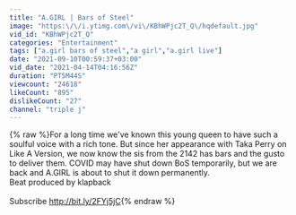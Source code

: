 ```yaml
---
title: "A.GIRL | Bars of Steel"
image: "https:\/\/i.ytimg.com\/vi\/KBhWPjc2T_Q\/hqdefault.jpg"
vid_id: "KBhWPjc2T_Q"
categories: "Entertainment"
tags: ["a.girl bars of steel","a girl","a.girl live"]
date: "2021-09-10T00:59:37+03:00"
vid_date: "2021-04-14T04:16:56Z"
duration: "PT5M44S"
viewcount: "24618"
likeCount: "895"
dislikeCount: "27"
channel: "triple j"
---
```

{% raw %}For a long time we've known this young queen to have such a soulful voice with a rich tone. But since her appearance with Taka Perry on Like A Version, we now know the sis from the 2142 has bars and the gusto to deliver them. COVID may have shut down BoS temporarily, but we are back and A.GIRL is about to shut it down permanently.<br />Beat produced by klapback<br /><br />Subscribe <a rel="nofollow" target="blank" href="http://bit.ly/2FYj5jC​">http://bit.ly/2FYj5jC​</a>{% endraw %}

